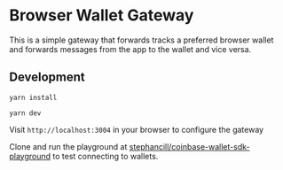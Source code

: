 # Browser Wallet Gateway

This is a simple gateway that forwards tracks a preferred browser wallet and forwards messages from the app to the wallet and vice versa.

## Development

```
yarn install
```

```
yarn dev
```

Visit `http://localhost:3004` in your browser to configure the gateway

Clone and run the playground at [stephancill/coinbase-wallet-sdk-playground](https://github.com/stephancill/coinbase-wallet-sdk-playground) to test connecting to wallets.
